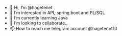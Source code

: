 - 👋 Hi, I’m @hagetenet
- 👀 I’m interested in API, spring boot and PL/SQL
- 🌱 I’m currently learning Java
- 💞️ I’m looking to collaborate...
- 📫 How to reach me telegram account @hagetenet10

<!---
hagetenet/hagetenet is a ✨ special ✨ repository because its `README.md` (this file) appears on your GitHub profile.
You can click the Preview link to take a look at your changes.
--->
